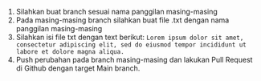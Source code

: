 1. Silahkan buat branch sesuai nama panggilan masing-masing
2. Pada masing-masing branch silahkan buat file .txt dengan nama panggilan masing-masing
3. Silahkan isi file txt dengan text berikut: ``Lorem ipsum dolor sit amet, consectetur adipiscing elit, sed do eiusmod tempor incididunt ut labore et dolore magna aliqua.``
4. Push perubahan pada branch masing-masing dan lakukan Pull Request di Github dengan target Main branch.